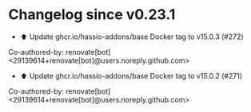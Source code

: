 # Changelog since v0.23.1
- ⬆️ Update ghcr.io/hassio-addons/base Docker tag to v15.0.3 (#272)

Co-authored-by: renovate[bot] <29139614+renovate[bot]@users.noreply.github.com> 
- ⬆️ Update ghcr.io/hassio-addons/base Docker tag to v15.0.2 (#271)

Co-authored-by: renovate[bot] <29139614+renovate[bot]@users.noreply.github.com> 
